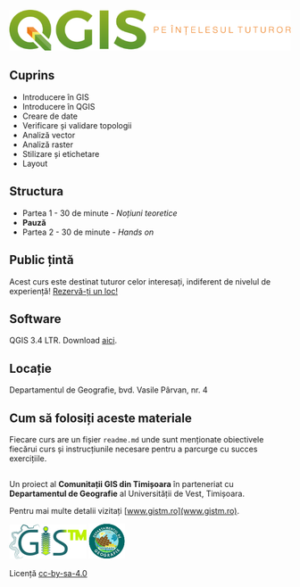 ![test](https://github.com/iungurianu/qgis-pe-intelesul-tuturor/blob/master/Logo/qgis_pe_intelesul_tuturor_logo_wide.png)

## Cuprins
* Introducere în GIS
* Introducere în QGIS
* Creare de date
* Verificare și validare topologii
* Analiză vector
* Analiză raster
* Stilizare și etichetare
* Layout

## Structura
* Partea 1 - 30 de minute - *Noțiuni teoretice*
* **Pauză**
* Partea 2 - 30 de minute - *Hands on*

## Public țintă
Acest curs este destinat tuturor celor interesați, indiferent de nivelul de experiență!
[Rezervă-ți un loc!](www.gistm.ro)

## Software
QGIS 3.4 LTR. Download [aici](www.qgis.com).

## Locație
Departamentul de Geografie, bvd. Vasile Pârvan, nr. 4

## Cum să folosiți aceste materiale
Fiecare curs are un fișier `readme.md` unde sunt menționate obiectivele fiecărui curs și instrucțiunile necesare pentru a parcurge cu succes exercițiile.

##
Un proiect al **Comunitații GIS din Timișoara** în parteneriat cu **Departamentul de Geografie** al Universității de Vest, Timișoara.

Pentru mai multe detalii vizitați [www.gistm.ro](www.gistm.ro).

![gistm](https://github.com/iungurianu/qgis-pe-intelesul-tuturor/blob/master/Logo/GISTM_logo_100px.png)
![geografie](https://github.com/iungurianu/qgis-pe-intelesul-tuturor/blob/master/Logo/dep_geogra_60px.png)

Licență [cc-by-sa-4.0](https://creativecommons.org)
